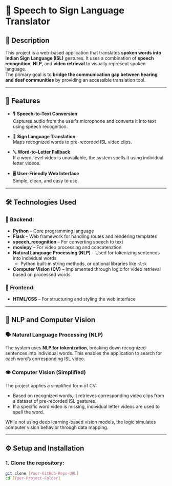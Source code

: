 # 💬 Speech to Sign Language Translator

## 📝 Description

This project is a web-based application that translates **spoken words into Indian Sign Language (ISL)** gestures. It uses a combination of **speech recognition**, **NLP**, and **video retrieval** to visually represent spoken language.  
The primary goal is to **bridge the communication gap between hearing and deaf communities** by providing an accessible translation tool.

---

## 🚀 Features

- 🎙️ **Speech-to-Text Conversion**  
  Captures audio from the user's microphone and converts it into text using speech recognition.

- 🧠 **Sign Language Translation**  
  Maps recognized words to pre-recorded ISL video clips.

- 🔤 **Word-to-Letter Fallback**  
  If a word-level video is unavailable, the system spells it using individual letter videos.

- 🖥️ **User-Friendly Web Interface**  
  Simple, clean, and easy to use.

---

## 🛠️ Technologies Used

### 🔧 Backend:
- **Python** – Core programming language
- **Flask** – Web framework for handling routes and rendering templates
- **speech_recognition** – For converting speech to text
- **moviepy** – For video processing and concatenation
- **Natural Language Processing (NLP)** – Used for tokenizing sentences into individual words
  - Python built-in string methods, or optional libraries like `nltk`
- **Computer Vision (CV)** – Implemented through logic for video retrieval based on processed words

### 🎨 Frontend:
- **HTML/CSS** – For structuring and styling the web interface

---

## 🧠 NLP and Computer Vision

### 🗣️ Natural Language Processing (NLP)
The system uses **NLP for tokenization**, breaking down recognized sentences into individual words. This enables the application to search for each word’s corresponding ISL video.

### 👁️ Computer Vision (Simplified)
The project applies a simplified form of CV:
- Based on recognized words, it retrieves corresponding video clips from a dataset of pre-recorded ISL gestures.
- If a specific word video is missing, individual letter videos are used to spell the word.

While not using deep learning-based vision models, the logic simulates computer vision behavior through data mapping.

---

## ⚙️ Setup and Installation

### 1. Clone the repository:
```bash
git clone [Your-GitHub-Repo-URL]
cd [Your-Project-Folder]


